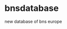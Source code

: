 # bnsdatabase
new database of bns europe

<a href="http://epvpimg.com/uK57aab"><img src="http://i.epvpimg.com/uK57aab.jpg" alt="" title="Zulia Front" /></a>

<a href="http://epvpimg.com/t54Vdab"><img src="http://i.epvpimg.com/t54Vdab.jpg" alt="" title="Zulia Pose" /></a>

